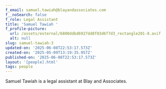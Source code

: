 ```yaml
---
f_email: samuel.tawiah@blayandassociates.com
f__noSearch: false
f_role: Legal Assistant
title: 'Samuel Tawiah '
f_profile-picture:
  url: /assets/external/6800ddbd6927dd8f03d6f7d3_rectangle201-8.avif
  alt: null
slug: samuel-tawiah-3
updated-on: '2025-06-08T22:53:17.573Z'
created-on: '2025-05-09T13:19:35.957Z'
published-on: '2025-06-08T22:53:17.573Z'
layout: '[people].html'
tags: people
---
```


Samuel Tawiah is a legal assistant at Blay and Associates.
